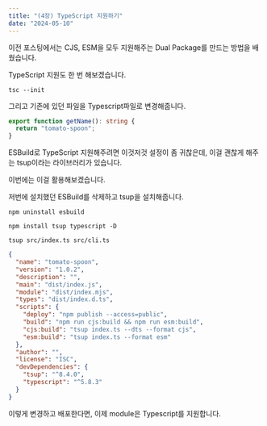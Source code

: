 ```yaml
---
title: "(4장) TypeScript 지원하기"
date: "2024-05-10"
---
```


이전 포스팅에서는 CJS, ESM을 모두 지원해주는 Dual Package를 만드는 방법을 배웠습니다.

TypeScript 지원도 한 번 해보겠습니다.

```terminal
tsc --init
```

그리고 기존에 있던 파일을 Typescript파일로 변경해줍니다.

```typescript:index.ts
export function getName(): string {
  return "tomato-spoon";
}
```

ESBuild로 TypeScript 지원해주려면 이것저것 설정이 좀 귀찮은데, 이걸 괜찮게 해주는 tsup이라는 라이브러리가 있습니다.

이번에는 이걸 활용해보겠습니다.

저번에 설치했던 ESBuild를 삭제하고 tsup을 설치해줍니다.

```terminal
npm uninstall esbuild
```

```terminal
npm install tsup typescript -D
```

```terminal
tsup src/index.ts src/cli.ts
```

```json
{
  "name": "tomato-spoon",
  "version": "1.0.2",
  "description": "",
  "main": "dist/index.js",
  "module": "dist/index.mjs",
  "types": "dist/index.d.ts",
  "scripts": {
    "deploy": "npm publish --access=public",
    "build": "npm run cjs:build && npm run esm:build",
    "cjs:build": "tsup index.ts --dts --format cjs",
    "esm:build": "tsup index.ts --format esm"
  },
  "author": "",
  "license": "ISC",
  "devDependencies": {
    "tsup": "^8.4.0",
    "typescript": "^5.8.3"
  }
}
```

이렇게 변경하고 배포한다면, 이제 module은 Typescript를 지원합니다.
